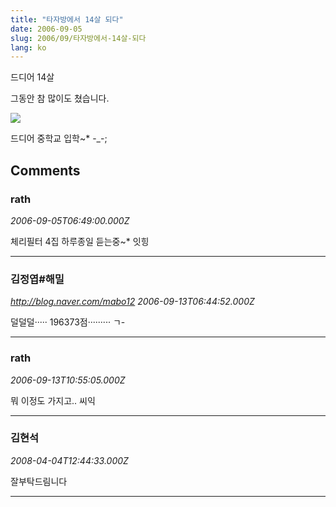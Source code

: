 ```yaml
---
title: "타자방에서 14살 되다"
date: 2006-09-05
slug: 2006/09/타자방에서-14살-되다
lang: ko
---
```


드디어 14살

그동안 참 많이도 쳤습니다.

![](/img/chat090501.png)

드디어 중학교 입학~* -_-;

## Comments

### rath
*2006-09-05T06:49:00.000Z*

체리필터 4집 하루종일 듣는중~* 잇힝

---

### 김정엽#해밀
*http://blog.naver.com/mabo12*
*2006-09-13T06:44:52.000Z*

덜덜덜····· 196373점········· ㄱ-

---

### rath
*2006-09-13T10:55:05.000Z*

뭐 이정도 가지고.. 씨익

---

### 김현석
*2008-04-04T12:44:33.000Z*

잘부탁드림니다

---


